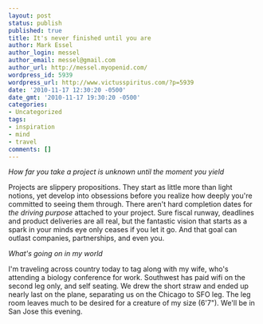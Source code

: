 ```yaml
---
layout: post
status: publish
published: true
title: It's never finished until you are
author: Mark Essel
author_login: messel
author_email: messel@gmail.com
author_url: http://messel.myopenid.com/
wordpress_id: 5939
wordpress_url: http://www.victusspiritus.com/?p=5939
date: '2010-11-17 12:30:20 -0500'
date_gmt: '2010-11-17 19:30:20 -0500'
categories:
- Uncategorized
tags:
- inspiration
- mind
- travel
comments: []
---
```

<p><i>How far you take a project is unknown until the moment you yield</I></p>
<p>Projects are slippery propositions. They start as little more than light notions, yet develop into obsessions before you realize how deeply you're committed to seeing them through. There aren't hard completion dates for <I>the driving purpose</I> attached to your project. Sure fiscal runway, deadlines and product deliveries are all real, but the fantastic vision that starts as a spark in your minds eye only ceases if you let it go. And that goal can outlast companies, partnerships, and even you.</p>
<p><I>What's going on in my world</I></p>
<p>I'm traveling across country today to tag along with my wife, who's attending a biology conference for work. Southwest has paid wifi on the second leg only, and self seating. We drew the short straw and ended up nearly last on the plane, separating us on the Chicago to SFO leg. The leg room leaves much to be desired for a creature of my size (6'7"). We'll be in San Jose this evening.</p>
